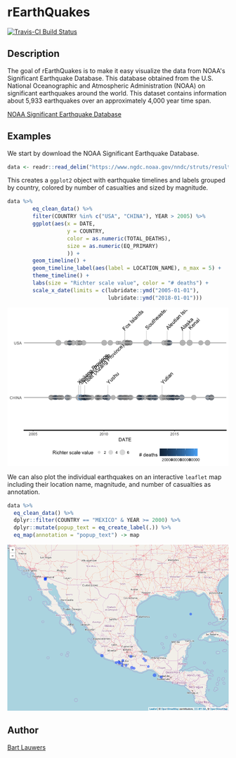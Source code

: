 <!-- README.md is generated from README.Rmd. Please edit that file -->
rEarthQuakes
============

[![Travis-CI Build Status](https://travis-ci.org/blauwers/rEarthQuakes?branch=master)](https://travis-ci.org/blauwers/rEathhQuakes)

Description
-----------

The goal of rEarthQuakes is to make it easy visualize the data from NOAA's Significant Earthquake Database. This database obtained from the U.S. National Oceanographic and Atmospheric Administration (NOAA) on significant earthquakes around the world. This dataset contains information about 5,933 earthquakes over an approximately 4,000 year time span.

[NOAA Significant Earthquake Database](https://www.ngdc.noaa.gov/nndc/struts/form?t=101650&s=1&d=1)

Examples
--------

We start by download the NOAA Significant Earthquake Database.

``` r
data <- readr::read_delim("https://www.ngdc.noaa.gov/nndc/struts/results?type_0=Exact&query_0=$ID&t=101650&s=13&d=189&dfn=signif.txt", delim = "\t")
```

This creates a `ggplot2` object with earthquake timelines and labels grouped by country, colored by number of casualties and sized by magnitude.

``` r
data %>%
        eq_clean_data() %>%
        filter(COUNTRY %in% c("USA", "CHINA"), YEAR > 2005) %>%
        ggplot(aes(x = DATE,
                   y = COUNTRY,
                   color = as.numeric(TOTAL_DEATHS),
                   size = as.numeric(EQ_PRIMARY)
                   )) +
        geom_timeline() +
        geom_timeline_label(aes(label = LOCATION_NAME), n_max = 5) +
        theme_timeline() +
        labs(size = "Richter scale value", color = "# deaths") + 
        scale_x_date(limits = c(lubridate::ymd("2005-01-01"), 
                                lubridate::ymd("2018-01-01")))
```

![](README-Earthquake%20Timeline%20Plot-1.png)

We can also plot the individual earthquakes on an interactive `leaflet` map including their location name, magnitude, and number of casualties as annotation.

``` r
data %>% 
  eq_clean_data() %>% 
  dplyr::filter(COUNTRY == "MEXICO" & YEAR >= 2000) %>% 
  dplyr::mutate(popup_text = eq_create_label(.)) %>% 
  eq_map(annotation = "popup_text") -> map
```

<img src="README-Earthquake Map-1.png" width="992" />

Author
------

[Bart Lauwers](https://github.com/blauwers)
